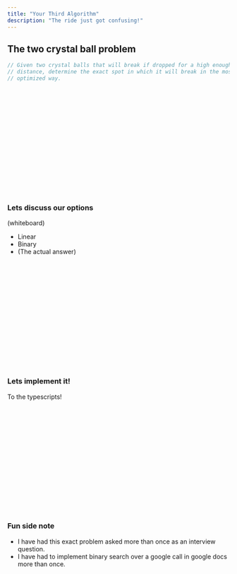 ```yaml
---
title: "Your Third Algorithm"
description: "The ride just got confusing!"
---
```


## The two crystal ball problem
```typescript
// Given two crystal balls that will break if dropped for a high enough
// distance, determine the exact spot in which it will break in the most
// optimized way.
```

<br/>
<br/>
<br/>
<br/>
<br/>
<br/>
<br/>
<br/>
<br/>
<br/>
<br/>
<br/>
<br/>
<br/>

### Lets discuss our options
(whiteboard)
* Linear
* Binary
* (The actual answer)

<br/>
<br/>
<br/>
<br/>
<br/>
<br/>
<br/>
<br/>
<br/>
<br/>
<br/>
<br/>
<br/>
<br/>

### Lets implement it!
To the typescripts!

<br/>
<br/>
<br/>
<br/>
<br/>
<br/>
<br/>
<br/>
<br/>
<br/>
<br/>
<br/>
<br/>
<br/>

### Fun side note
* I have had this exact problem asked more than once as an interview question.
* I have had to implement binary search over a google call in google docs more
  than once.

<br/>
<br/>
<br/>
<br/>
<br/>
<br/>
<br/>
<br/>
<br/>
<br/>
<br/>
<br/>
<br/>
<br/>

